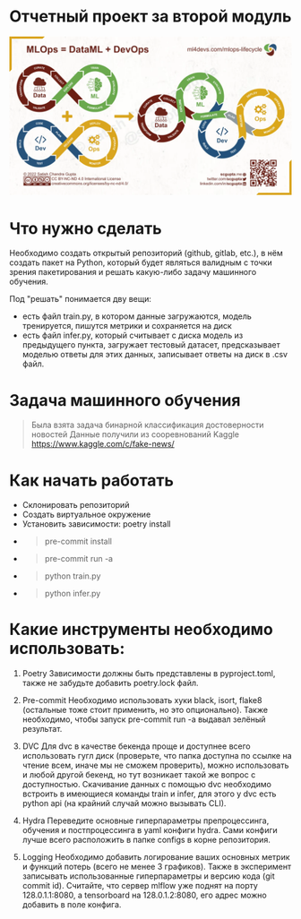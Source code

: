 # Отчетный проект за второй модуль

![Alt text](assets/image.png)

# Что нужно сделать

Необходимо создать открытый репозиторий (github, gitlab, etc.), в нём создать
пакет на Python, который будет являться валидным с точки зрения пакетирования и
решать какую-либо задачу машинного обучения.

Под "решать" понимается дву вещи:

- есть файл train.py, в котором данные загружаются, модель тренируется, пишутся
  метрики и сохраняется на диск
- есть файл infer.py, который считывает с диска модель из предыдущего пункта,
  загружает тестовый датасет, предсказывает моделью ответы для этих данных,
  записывает ответы на диск в .csv файл.

# Задача машинного обучения

> Была взята задача бинарной классификация достоверности новостей Данные
> получили из сооревнований Kaggle https://www.kaggle.com/c/fake-news/

# Как начать работать

- Склонировать репозиторий
- Создать виртуальное окружение
- Установить зависимости: poetry install
- > pre-commit install
- > pre-commit run -a
- > python train.py
- > python infer.py

# Какие инструменты необходимо использовать:

1. Poetry Зависимости должны быть представлены в pyproject.toml, также не
   забудьте добавить poetry.lock файл.

2. Pre-commit Необходимо использовать хуки black, isort, flake8 (остальные тоже
   стоит применить, но это опционально). Также необходимо, чтобы запуск
   pre-commit run -a выдавал зелёный результат.

3. DVC Для dvc в качестве бекенда проще и доступнее всего использовать гугл диск
   (проверьте, что папка доступна по ссылке на чтение всем, иначе мы не сможем
   проверить), можно использовать и любой другой бекенд, но тут возникает такой
   же вопрос с доступностью. Скачивание данных с помощью dvc необходимо встроить
   в имеющиеся команды train и infer, для этого у dvc есть python api (на
   крайний случай можно вызывать CLI).

4. Hydra Переведите основные гиперпараметры препроцессинга, обучения и
   постпроцессинга в yaml конфиги hydra. Сами конфиги лучше всего расположить в
   папке configs в корне репозитория.

5. Logging Необходимо добавить логирование ваших основных метрик и функций
   потерь (всего не менее 3 графиков). Также в эксперимент записывать
   использованные гиперпараметры и версию кода (git commit id). Считайте, что
   сервер mlflow уже поднят на порту 128.0.1.1:8080, а tensorboard на
   128.0.1.2:8080, его адрес можно добавить в поле конфига.
